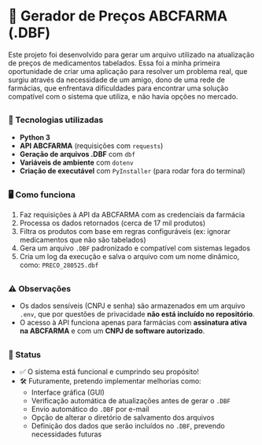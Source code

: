 <h1 align="left">💊 Gerador de Preços ABCFARMA (.DBF)</h1>

<p align="left">
Este projeto foi desenvolvido para gerar um arquivo utilizado na atualização de preços de medicamentos tabelados. Essa foi a minha primeira oportunidade de criar uma aplicação para resolver um problema real, que surgiu através da necessidade de um amigo, dono de uma rede de farmácias, que enfrentava dificuldades para encontrar uma solução compatível com o sistema que utiliza, e não havia opções no mercado.
</p>

##

<h3 align="left">🚀 Tecnologias utilizadas</h3>

<ul align="left">
  <li><strong>Python 3</strong></li>
  <li><strong>API ABCFARMA</strong> (requisições com <code>requests</code>)</li>
  <li><strong>Geração de arquivos .DBF</strong> com <code>dbf</code></li>
  <li><strong>Variáveis de ambiente</strong> com <code>dotenv</code></li>
  <li><strong>Criação de executável</strong> com <code>PyInstaller</code> (para rodar fora do terminal)</li>
</ul>

##

<h3 align="left">🖥️ Como funciona</h3>

<ol align="left">
  <li>Faz requisições à API da ABCFARMA com as credenciais da farmácia</li>
  <li>Processa os dados retornados (cerca de 17 mil produtos)</li>
  <li>Filtra os produtos com base em regras configuráveis (ex: ignorar medicamentos que não são tabelados)</li>
  <li>Gera um arquivo <code>.DBF</code> padronizado e compatível com sistemas legados</li>
  <li>Cria um log da execução e salva o arquivo com um nome dinâmico, como: <code>PRECO_280525.dbf</code></li>
</ol>

##

<h3 align="left">⚠️ Observações</h3>

<ul align="left">
  <li>Os dados sensíveis (CNPJ e senha) são armazenados em um arquivo <code>.env</code>, que por questões de privacidade <strong>não está incluído no repositório</strong>.</li>
  <li>O acesso à API funciona apenas para farmácias com <strong>assinatura ativa na ABCFARMA</strong> e com um <strong>CNPJ de software autorizado</strong>.</li>
</ul>

##

<h3 align="left">🚧 Status</h3>

<ul align="left">
  <li>✅ O sistema está funcional e cumprindo seu propósito!</li>
  <li>🛠️ Futuramente, pretendo implementar melhorias como:
    <ul>
      <li>Interface gráfica (GUI)</li>
      <li>Verificação automática de atualizações antes de gerar o <code>.DBF</code></li>
      <li>Envio automático do <code>.DBF</code> por e-mail</li>
      <li>Opção de alterar o diretório de salvamento dos arquivos</li>
      <li>Definição dos dados que serão incluídos no <code>.DBF</code>, prevendo necessidades futuras</li>
    </ul>
  </li>
</ul>
